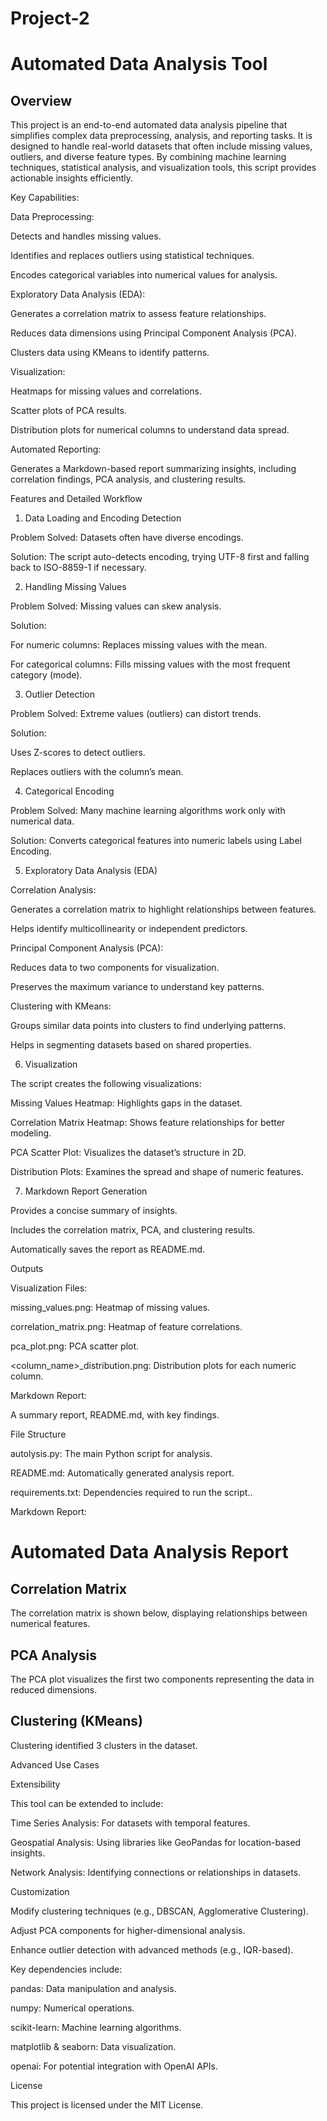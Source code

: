 # Project-2
 
# Automated Data Analysis Tool

## Overview

This project is an end-to-end automated data analysis pipeline that simplifies complex data preprocessing, analysis, and reporting tasks. It is designed to handle real-world datasets that often include missing values, outliers, and diverse feature types. By combining machine learning techniques, statistical analysis, and visualization tools, this script provides actionable insights efficiently.

Key Capabilities:

Data Preprocessing:

Detects and handles missing values.

Identifies and replaces outliers using statistical techniques.

Encodes categorical variables into numerical values for analysis.

Exploratory Data Analysis (EDA):

Generates a correlation matrix to assess feature relationships.

Reduces data dimensions using Principal Component Analysis (PCA).

Clusters data using KMeans to identify patterns.

Visualization:

Heatmaps for missing values and correlations.

Scatter plots of PCA results.

Distribution plots for numerical columns to understand data spread.

Automated Reporting:

Generates a Markdown-based report summarizing insights, including correlation findings, PCA analysis, and clustering results.

Features and Detailed Workflow

1. Data Loading and Encoding Detection

Problem Solved: Datasets often have diverse encodings.

Solution: The script auto-detects encoding, trying UTF-8 first and falling back to ISO-8859-1 if necessary.

2. Handling Missing Values

Problem Solved: Missing values can skew analysis.

Solution:

For numeric columns: Replaces missing values with the mean.

For categorical columns: Fills missing values with the most frequent category (mode).

3. Outlier Detection

Problem Solved: Extreme values (outliers) can distort trends.

Solution:

Uses Z-scores to detect outliers.

Replaces outliers with the column’s mean.

4. Categorical Encoding

Problem Solved: Many machine learning algorithms work only with numerical data.

Solution: Converts categorical features into numeric labels using Label Encoding.

5. Exploratory Data Analysis (EDA)

Correlation Analysis:

Generates a correlation matrix to highlight relationships between features.

Helps identify multicollinearity or independent predictors.

Principal Component Analysis (PCA):

Reduces data to two components for visualization.

Preserves the maximum variance to understand key patterns.

Clustering with KMeans:

Groups similar data points into clusters to find underlying patterns.

Helps in segmenting datasets based on shared properties.

6. Visualization

The script creates the following visualizations:

Missing Values Heatmap: Highlights gaps in the dataset.

Correlation Matrix Heatmap: Shows feature relationships for better modeling.

PCA Scatter Plot: Visualizes the dataset’s structure in 2D.

Distribution Plots: Examines the spread and shape of numeric features.

7. Markdown Report Generation

Provides a concise summary of insights.

Includes the correlation matrix, PCA, and clustering results.

Automatically saves the report as README.md.

Outputs

Visualization Files:

missing_values.png: Heatmap of missing values.

correlation_matrix.png: Heatmap of feature correlations.

pca_plot.png: PCA scatter plot.

<column_name>_distribution.png: Distribution plots for each numeric column.

Markdown Report:

A summary report, README.md, with key findings.

File Structure

autolysis.py: The main Python script for analysis.

README.md: Automatically generated analysis report.

requirements.txt: Dependencies required to run the script..

Markdown Report:

# Automated Data Analysis Report

## Correlation Matrix
The correlation matrix is shown below, displaying relationships between numerical features.

## PCA Analysis
The PCA plot visualizes the first two components representing the data in reduced dimensions.

## Clustering (KMeans)
Clustering identified 3 clusters in the dataset.

Advanced Use Cases

Extensibility

This tool can be extended to include:

Time Series Analysis: For datasets with temporal features.

Geospatial Analysis: Using libraries like GeoPandas for location-based insights.

Network Analysis: Identifying connections or relationships in datasets.

Customization

Modify clustering techniques (e.g., DBSCAN, Agglomerative Clustering).

Adjust PCA components for higher-dimensional analysis.

Enhance outlier detection with advanced methods (e.g., IQR-based).

Key dependencies include:

pandas: Data manipulation and analysis.

numpy: Numerical operations.

scikit-learn: Machine learning algorithms.

matplotlib & seaborn: Data visualization.

openai: For potential integration with OpenAI APIs.

License

This project is licensed under the MIT License.
